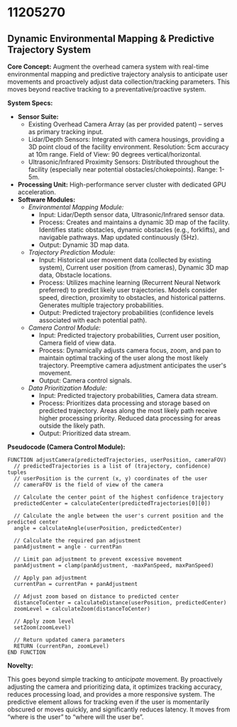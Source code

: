 # 11205270

## Dynamic Environmental Mapping & Predictive Trajectory System

**Core Concept:** Augment the overhead camera system with real-time environmental mapping and predictive trajectory analysis to anticipate user movements and proactively adjust data collection/tracking parameters. This moves beyond reactive tracking to a preventative/proactive system.

**System Specs:**

*   **Sensor Suite:**
    *   Existing Overhead Camera Array (as per provided patent) – serves as primary tracking input.
    *   Lidar/Depth Sensors: Integrated with camera housings, providing a 3D point cloud of the facility environment. Resolution: 5cm accuracy at 10m range. Field of View: 90 degrees vertical/horizontal.
    *   Ultrasonic/Infrared Proximity Sensors: Distributed throughout the facility (especially near potential obstacles/chokepoints). Range: 1-5m.
*   **Processing Unit:** High-performance server cluster with dedicated GPU acceleration.
*   **Software Modules:**
    *   *Environmental Mapping Module:*
        *   Input: Lidar/Depth sensor data, Ultrasonic/Infrared sensor data.
        *   Process: Creates and maintains a dynamic 3D map of the facility. Identifies static obstacles, dynamic obstacles (e.g., forklifts), and navigable pathways. Map updated continuously (5Hz).
        *   Output: Dynamic 3D map data.
    *   *Trajectory Prediction Module:*
        *   Input: Historical user movement data (collected by existing system), Current user position (from cameras), Dynamic 3D map data, Obstacle locations.
        *   Process: Utilizes machine learning (Recurrent Neural Network preferred) to predict likely user trajectories. Models consider speed, direction, proximity to obstacles, and historical patterns. Generates multiple trajectory probabilities.
        *   Output: Predicted trajectory probabilities (confidence levels associated with each potential path).
    *   *Camera Control Module:*
        *   Input: Predicted trajectory probabilities, Current user position, Camera field of view data.
        *   Process: Dynamically adjusts camera focus, zoom, and pan to maintain optimal tracking of the user along the most likely trajectory. Preemptive camera adjustment anticipates the user's movement.
        *   Output: Camera control signals.
    *   *Data Prioritization Module:*
        *   Input: Predicted trajectory probabilities, Camera data stream.
        *   Process: Prioritizes data processing and storage based on predicted trajectory. Areas along the most likely path receive higher processing priority. Reduced data processing for areas outside the likely path.
        *   Output: Prioritized data stream.

**Pseudocode (Camera Control Module):**

```
FUNCTION adjustCamera(predictedTrajectories, userPosition, cameraFOV)
  // predictedTrajectories is a list of (trajectory, confidence) tuples
  // userPosition is the current (x, y) coordinates of the user
  // cameraFOV is the field of view of the camera

  // Calculate the center point of the highest confidence trajectory
  predictedCenter = calculateCenter(predictedTrajectories[0][0])

  // Calculate the angle between the user's current position and the predicted center
  angle = calculateAngle(userPosition, predictedCenter)

  // Calculate the required pan adjustment
  panAdjustment = angle - currentPan

  // Limit pan adjustment to prevent excessive movement
  panAdjustment = clamp(panAdjustment, -maxPanSpeed, maxPanSpeed)

  // Apply pan adjustment
  currentPan = currentPan + panAdjustment

  // Adjust zoom based on distance to predicted center
  distanceToCenter = calculateDistance(userPosition, predictedCenter)
  zoomLevel = calculateZoom(distanceToCenter)

  // Apply zoom level
  setZoom(zoomLevel)

  // Return updated camera parameters
  RETURN (currentPan, zoomLevel)
END FUNCTION
```

**Novelty:**

This goes beyond simple tracking to *anticipate* movement. By proactively adjusting the camera and prioritizing data, it optimizes tracking accuracy, reduces processing load, and provides a more responsive system. The predictive element allows for tracking even if the user is momentarily obscured or moves quickly, and significantly reduces latency. It moves from “where is the user” to “where will the user be”.